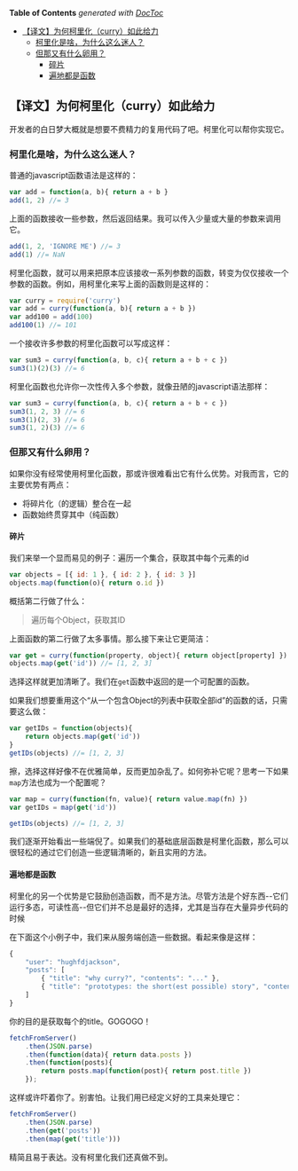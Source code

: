 <!-- START doctoc generated TOC please keep comment here to allow auto update -->
<!-- DON'T EDIT THIS SECTION, INSTEAD RE-RUN doctoc TO UPDATE -->
**Table of Contents**  *generated with [DocToc](https://github.com/thlorenz/doctoc)*

- [【译文】为何柯里化（curry）如此给力](#%E8%AF%91%E6%96%87%E4%B8%BA%E4%BD%95%E6%9F%AF%E9%87%8C%E5%8C%96curry%E5%A6%82%E6%AD%A4%E7%BB%99%E5%8A%9B)
  - [柯里化是啥，为什么这么迷人？](#%E6%9F%AF%E9%87%8C%E5%8C%96%E6%98%AF%E5%95%A5%E4%B8%BA%E4%BB%80%E4%B9%88%E8%BF%99%E4%B9%88%E8%BF%B7%E4%BA%BA)
  - [但那又有什么卵用？](#%E4%BD%86%E9%82%A3%E5%8F%88%E6%9C%89%E4%BB%80%E4%B9%88%E5%8D%B5%E7%94%A8)
    - [碎片](#%E7%A2%8E%E7%89%87)
    - [遍地都是函数](#%E9%81%8D%E5%9C%B0%E9%83%BD%E6%98%AF%E5%87%BD%E6%95%B0)

<!-- END doctoc generated TOC please keep comment here to allow auto update -->

## 【译文】为何柯里化（curry）如此给力

开发者的白日梦大概就是想要不费精力的复用代码了吧。柯里化可以帮你实现它。

### 柯里化是啥，为什么这么迷人？

普通的javascript函数语法是这样的：

```javascript
var add = function(a, b){ return a + b }
add(1, 2) //= 3
```

上面的函数接收一些参数，然后返回结果。我可以传入少量或大量的参数来调用它。

```javascript
add(1, 2, 'IGNORE ME') //= 3
add(1) //= NaN
```

柯里化函数，就可以用来把原本应该接收一系列参数的函数，转变为仅仅接收一个参数的函数。例如，用柯里化来写上面的函数则是这样的：

```javascript
var curry = require('curry')
var add = curry(function(a, b){ return a + b })
var add100 = add(100)
add100(1) //= 101
```

一个接收许多参数的柯里化函数可以写成这样：

```javascript
var sum3 = curry(function(a, b, c){ return a + b + c })
sum3(1)(2)(3) //= 6
```

柯里化函数也允许你一次性传入多个参数，就像丑陋的javascript语法那样：

```javascript
var sum3 = curry(function(a, b, c){ return a + b + c })
sum3(1, 2, 3) //= 6
sum3(1)(2, 3) //= 6
sum3(1, 2)(3) //= 6
```

### 但那又有什么卵用？

如果你没有经常使用柯里化函数，那或许很难看出它有什么优势。对我而言，它的主要优势有两点：

  - 将碎片化（的逻辑）整合在一起
  - 函数始终贯穿其中（纯函数）

#### 碎片

我们来举一个显而易见的例子：遍历一个集合，获取其中每个元素的id

```javascript
var objects = [{ id: 1 }, { id: 2 }, { id: 3 }]
objects.map(function(o){ return o.id })
```

概括第二行做了什么：

> 遍历每个Object，获取其ID

上面函数的第二行做了太多事情。那么接下来让它更简洁：

```javascript
var get = curry(function(property, object){ return object[property] })
objects.map(get('id')) //= [1, 2, 3]
```

选择这样就更加清晰了。我们在`get`函数中返回的是一个可配置的函数。

如果我们想要重用这个“从一个包含Object的列表中获取全部id”的函数的话，只需要这么做：

```javascript
var getIDs = function(objects){
    return objects.map(get('id'))
}
getIDs(objects) //= [1, 2, 3]
```

擦，选择这样好像不在优雅简单，反而更加杂乱了。如何弥补它呢？思考一下如果`map`方法也成为一个配置呢？

```javascript
var map = curry(function(fn, value){ return value.map(fn) })
var getIDs = map(get('id'))

getIDs(objects) //= [1, 2, 3]
```

我们逐渐开始看出一些端倪了。如果我们的基础底层函数是柯里化函数，那么可以很轻松的通过它们创造一些逻辑清晰的，新且实用的方法。

#### 遍地都是函数

柯里化的另一个优势是它鼓励创造函数，而不是方法。尽管方法是个好东西--它们运行多态，可读性高--但它们并不总是最好的选择，尤其是当存在大量异步代码的时候

在下面这个小例子中，我们来从服务端创造一些数据。看起来像是这样：

```javascript
{
    "user": "hughfdjackson",
    "posts": [
        { "title": "why curry?", "contents": "..." },
        { "title": "prototypes: the short(est possible) story", "contents": "..." }
    ]
}
```

你的目的是获取每个的title。GOGOGO！

```javascript
fetchFromServer()
    .then(JSON.parse)
    .then(function(data){ return data.posts })
    .then(function(posts){
        return posts.map(function(post){ return post.title })
    });
```

这样或许吓着你了。别害怕。让我们用已经定义好的工具来处理它：

```javascript
fetchFromServer()
    .then(JSON.parse)
    .then(get('posts'))
    .then(map(get('title')))
```

精简且易于表达。没有柯里化我们还真做不到。